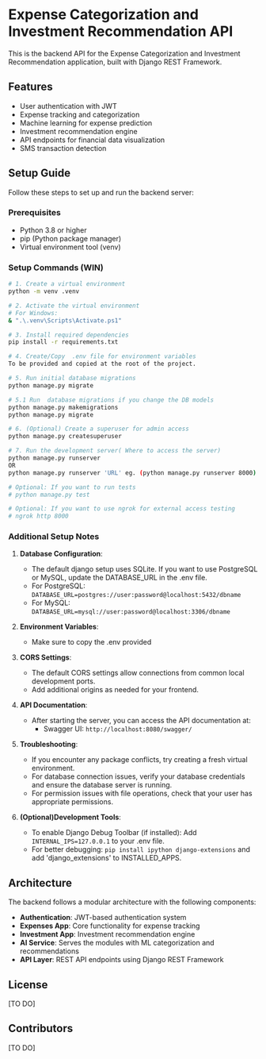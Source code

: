 # Expense Categorization and Investment Recommendation API

This is the backend API for the Expense Categorization and Investment Recommendation application, built with Django REST Framework.

## Features

- User authentication with JWT
- Expense tracking and categorization
- Machine learning for expense prediction
- Investment recommendation engine
- API endpoints for financial data visualization
- SMS transaction detection

## Setup Guide

Follow these steps to set up and run the backend server:

### Prerequisites

- Python 3.8 or higher
- pip (Python package manager)
- Virtual environment tool (venv)

### Setup Commands (WIN)

```bash
# 1. Create a virtual environment
python -m venv .venv

# 2. Activate the virtual environment
# For Windows:
& ".\.venv\Scripts\Activate.ps1"

# 3. Install required dependencies
pip install -r requirements.txt

# 4. Create/Copy  .env file for environment variables
To be provided and copied at the root of the project.

# 5. Run initial database migrations
python manage.py migrate

# 5.1 Run  database migrations if you change the DB models
python manage.py makemigrations
python manage.py migrate

# 6. (Optional) Create a superuser for admin access
python manage.py createsuperuser

# 7. Run the development server( Where to access the server)
python manage.py runserver
OR
python manage.py runserver 'URL' eg. (python manage.py runserver 8000)

# Optional: If you want to run tests
# python manage.py test

# Optional: If you want to use ngrok for external access testing
# ngrok http 8000
```

### Additional Setup Notes

1. **Database Configuration**:
   - The default django setup uses SQLite. If you want to use PostgreSQL or MySQL, update the DATABASE_URL in the .env file.
   - For PostgreSQL: `DATABASE_URL=postgres://user:password@localhost:5432/dbname`
   - For MySQL: `DATABASE_URL=mysql://user:password@localhost:3306/dbname`

2. **Environment Variables**:
   - Make sure to copy the .env provided

3. **CORS Settings**:
   - The default CORS settings allow connections from common local development ports.
   - Add additional origins as needed for your frontend.

4. **API Documentation**:
   - After starting the server, you can access the API documentation at:
     - Swagger UI: `http://localhost:8080/swagger/`


5. **Troubleshooting**:
   - If you encounter any package conflicts, try creating a fresh virtual environment.
   - For database connection issues, verify your database credentials and ensure the database server is running.
   - For permission issues with file operations, check that your user has appropriate permissions.

6. **(Optional)Development Tools**:
   - To enable Django Debug Toolbar (if installed): Add `INTERNAL_IPS=127.0.0.1` to your .env file.
   - For better debugging: `pip install ipython django-extensions` and add 'django_extensions' to INSTALLED_APPS.


## Architecture

The backend follows a modular architecture with the following components:

- **Authentication**: JWT-based authentication system
- **Expenses App**: Core functionality for expense tracking
- **Investment App**: Investment recommendation engine
- **AI Service**: Serves the modules with ML categorization and recommendations
- **API Layer**: REST API endpoints using Django REST Framework

## License

[TO DO]

## Contributors

[TO DO]
